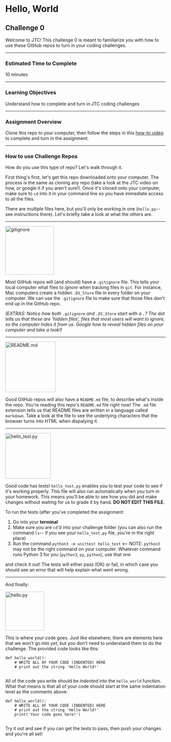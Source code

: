 # Hello, World

## Challenge 0

Welcome to JTC! This challenge 0 is meant to familiarize you with how to use these GitHub repos to turn in your coding challenges.

---

### Estimated Time to Complete

10 minutes

---

### Learning Objectives
Understand how to complete and turn in JTC coding challenges

---


### Assignment Overview

Clone this repo to your computer, then follow the steps in this [how-to video](https://courseworks2.columbia.edu/courses/163307/pages/github-classroom-turning-in-challenges?module_item_id=1884233) to complete and turn in the assignment.

---


### How to use Challenge Repos

How do you use this type of repo? Let's walk through it.

First thing's first, let's get this repo downloaded onto your computer. The process is the same as cloning any repo (take a look at the JTC video on how, or google it if you aren't sure!). Once it's cloned onto your computer, make sure to `cd` into it in your command line so you have immediate access to all the files.

There are multiple files here, but you'll only be working in one (`hello.py`-- see instructions there). Let's briefly take a look at what the others are.

---

<img width="152" alt="gitignore" src="https://user-images.githubusercontent.com/7146649/187483324-ea53270c-be38-4306-9161-8595d6e9c436.png">

Most GitHub repos will (and should) have a `.gitignore` file. This tells your local computer what files to _ignore_ when tracking files in `git`. For instance, Mac computers create a hidden `.DS_Store` file in every folder on your computer. We can use the `.gitignore` file to make sure that those files don't end up in the GitHub repo.

_(EXTRAS: Notice how both `.gitignore` and `.DS_Store` start with a `.`? The dot tells us that these are 'hidden files', files that most users will want to ignore, so the computer hides it from us. Google how to reveal hidden files on your computer and take a look!)_

---

<img width="158" alt="README.md" src="https://user-images.githubusercontent.com/7146649/187484169-b84be13d-ac4f-4851-b7f0-e494a6b9173f.png">

Good GitHub repos will also have a `README.md` file, to describe what's inside the repo. You're reading this repo's `README.md` file right now! The `.md` file extension tells us that README files are written in a language called `markdown`. Take a look at the file to see the underlying characters that the browser turns into HTML when dispalying it. 

---

<img width="143" alt="hello_test.py" src="https://user-images.githubusercontent.com/7146649/187484683-1c63c05c-bf15-4686-b54d-4b4d196a7dca.png">

Good code has tests! `hello_test.py` enables you to test your code to see if it's working properly. This file will also run automatically when you turn in your homework. This means you'll be able to see how you did and make changes without waiting for us to grade it by hand. **DO NOT EDIT THIS FILE**. 

To run the tests (after you've completed the assignment:

1. Go into your **terminal**
2. Make sure you are `cd`'d into your challenge folder (you can also run the command `ls`-- if you see your `hello_test.py` file, you're in the right place)
3. Run the command `python3 -m unittest hello_test` <-- NOTE: `python3` may not be the right command on your computer. Whatever command runs Python 3 for you (`python3`, `py`, `python`), use that one

and check it out! The tests will either pass (OK) or fail, in which case you should see an error that will help explain what went wrong. 

---

And finally:

<img width="122" alt="hello.py" src="https://user-images.githubusercontent.com/7146649/187496842-63c99047-00ad-4335-837e-4b1e2c8ee16e.png">

This is where _your_ code goes. Just like elsewhere, there are elements here that we won't go into _yet_, but you don't need to understand them to do the challenge. The provided code looks like this:

```python3
def hello_world():
    # WRITE ALL OF YOUR CODE (INDENTED) HERE
    # print out the string 'Hello World!'
    
```

All of the code you write should be _indented_ into the `hello_world` function. What that means is that all of your code should start at the same indentation level as the comments above:

```python3
def hello_world():
    # WRITE ALL OF YOUR CODE (INDENTED) HERE
    # print out the string 'Hello World!'
    print('Your code goes here!')
    
```

Try it out and see if you can get the tests to pass, then push your changes and you're all set!
